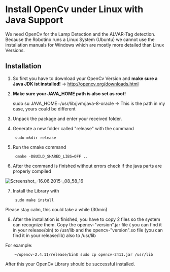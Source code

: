 # Install OpenCv under Linux with Java Support

We need OpenCv for the Lamp Detection and the ALVAR-Tag detection. Because the Robotino runs a Linux System (Ubuntu) we cannot use the installation manuals for Windows which are mostly more detailed than Linux Versions.

## Installation

1) So first you have to download your OpenCv Version and **make sure a Java JDK ist installed!**
-> http://opencv.org/downloads.html

2) **Make sure your JAVA_HOME path is also set as root!**
		

	sudo su JAVA_HOME=/usr/lib/jvm/java-8-oracle 
	-> This is the path in my case, yours could be different


3) Unpack the package and enter your received folder.

4) Generate a new folder called "release" with the command

		sudo mkdir release
5) Run the cmake command

		cmake -DBUILD_SHARED_LIBS=OFF ..
6) After the command is finished without errors check if the java parts are properly compiled

![Screenshot_-_16.06.2015_-_08_58_16](https://gitlab.com/solidus/hefei/uploads/0211be0f91a8adda38a101ed34bb9811/Screenshot_-_16.06.2015_-_08_58_16.png)

7) Install the Library with 

		sudo make install
Please stay calm, this could take a while (30min)

8) After the installation is finished, you have to copy 2 files so the system can recognize them.
Copy the opencv-"version".jar file ( you can find it in your release/bin) to /usr/lib
and the opencv-"version".so file (you can find it in your release/lib) also to /usr/lib

For example:
		
		~/opencv-2.4.11/release/bin$ sudo cp opencv-2411.jar /usr/lib
		
After this your OpenCv Library should be successful installed.


